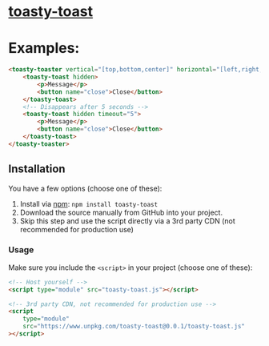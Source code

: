 # [toasty-toast](https://dleatherman.github.io/toasty-toast/)

# Examples:

```html
<toasty-toaster vertical="[top,bottom,center]" horizontal="[left,right,center]">
	<toasty-toast hidden>
		<p>Message</p>
		<button name="close">Close</button>
	</toasty-toast>
	<!-- Disappears after 5 seconds -->
	<toasty-toast hidden timeout="5">
		<p>Message</p>
		<button name="close">Close</button>
	</toasty-toast>
</toasty-toaster>
```

## Installation

You have a few options (choose one of these):

1. Install via [npm](https://www.npmjs.com/package/toasty-toast): `npm install toasty-toast`
2. Download the source manually from GitHub into your project.
3. Skip this step and use the script directly via a 3rd party CDN (not recommended for production use)

### Usage

Make sure you include the `<script>` in your project (choose one of these):

```html
<!-- Host yourself -->
<script type="module" src="toasty-toast.js"></script>
```

```html
<!-- 3rd party CDN, not recommended for production use -->
<script
	type="module"
	src="https://www.unpkg.com/toasty-toast@0.0.1/toasty-toast.js"
></script>
```
